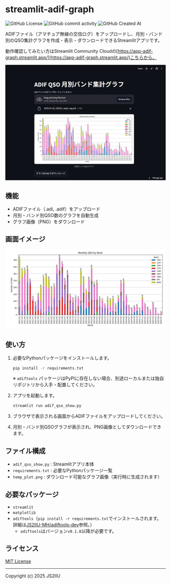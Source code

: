 
# streamlit-adif-graph

![GitHub License](https://img.shields.io/github/license/JS2IIU-MH/streamlit-adif-graph)
![GitHub commit activity](https://img.shields.io/github/commit-activity/t/JS2IIU-MH/streamlit-adif-graph)
![GitHub Created At](https://img.shields.io/github/created-at/JS2IIU-MH/streamlit-adif-graph)



ADIFファイル（アマチュア無線の交信ログ）をアップロードし、月別・バンド別のQSO集計グラフを作成・表示・ダウンロードできるStreamlitアプリです。

動作確認してみたい方はStreamlit Community Cloudの[https://app-adif-graph.streamlit.app/](https://app-adif-graph.streamlit.app/)こちらから。

![screenshot](screenshot.png)

## 機能
- ADIFファイル（.adi, .adif）をアップロード
- 月別・バンド別QSO数のグラフを自動生成
- グラフ画像（PNG）をダウンロード

## 画面イメージ
![サンプルグラフ](temp_plot.png)

## 使い方
1. 必要なPythonパッケージをインストールします。
	```sh
	pip install -r requirements.txt
	```
	※ `adiftools` パッケージはPyPIに存在しない場合、別途ローカルまたは独自リポジトリから入手・配置してください。

2. アプリを起動します。
	```sh
	streamlit run adif_qso_show.py
	```

3. ブラウザで表示される画面からADIFファイルをアップロードしてください。

4. 月別・バンド別QSOグラフが表示され、PNG画像としてダウンロードできます。

## ファイル構成
- `adif_qso_show.py` : Streamlitアプリ本体
- `requirements.txt` : 必要なPythonパッケージ一覧
- `temp_plot.png` : ダウンロード可能なグラフ画像（実行時に生成されます）

## 必要なパッケージ
- `streamlit`
- `matplotlib`
- `adiftools`（`pip install -r requirements.txt`でインストールされます。詳細は[JS2IIU-MH/adiftools-dev](https://github.com/JS2IIU-MH/adiftools-dev)参照。）
  - `adiftools`はバージョン`v0.1.8`以降が必要です。

## ライセンス
[MIT License](LICENCE)

---
Copyright (c) 2025 JS2IIU
